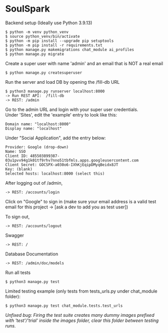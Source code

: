 # SoulSpark


Backend setup (Ideally use Python 3.9.13)
```
$ python -m venv python_venv
$ source python_venv/bin/activate
$ python -m pip install --upgrade pip setuptools
$ python -m pip install -r requirements.txt
$ python manage.py makemigrations chat_module ai_profiles 
$ python manage.py migrate
```
Create a super user with name 'admin' and an email that is NOT a real email
```
$ python manage.py createsuperuser
```

Run the server and load DB by opening the /fill-db URL
```
$ python3 manage.py runserver localhost:8000
-> Run REST API:  /fill-db
-> REST: /admin
```

Go to the admin URL and login with your super user credentials. \
Under 'Sites', edit the 'example' entry to look like this:
```
Domain name: "localhost:8000"
Display name: "localhost"
```

Under "Social Application", add the entry below:
```
Provider: Google (drop-down)
Name: SSO
Client ID: 485503899387-03u1pvv94g1k01tf9rhv7nno51tbfmls.apps.googleusercontent.com
Client Secret: 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
Key: (blank)
Selected hosts: localhost:8000 (select this)
```

After logging out of /admin,
```
-> REST: /accounts/login
```
Click on "Google" to sign in (make sure your email address is a valid test email for this project -> [ask a dev to add you as test user])

To sign out,
```
-> REST: /accounts/logout
```

Swagger
```
-> REST: /
```

Database Documentation
```
-> REST: /admin/doc/models
```
Run all tests
```
$ python3 manage.py test
```

Limited testing example (only tests from tests_urls.py under chat_module folder):
```
$ python3 manage.py test chat_module.tests.test_urls
```

*Unfixed bug: Firing the test suite creates many dummy images prefixed with 'test'/'trial' inside the images folder, clear this folder between testing runs.*

